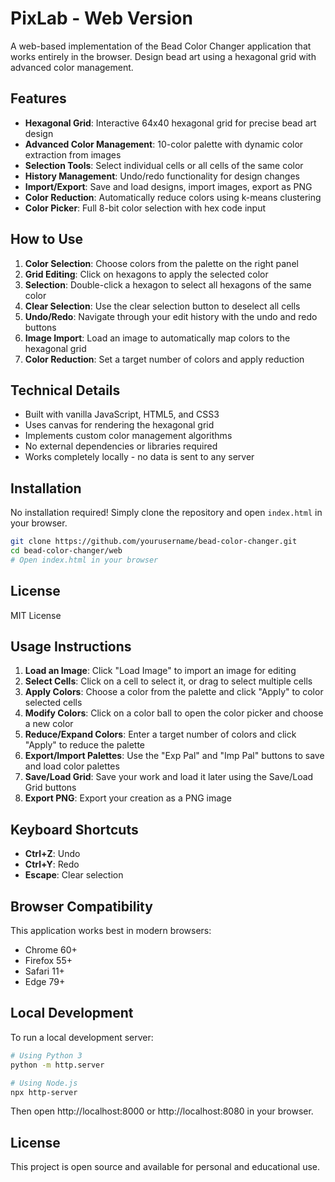 #  PixLab - Web Version

A web-based implementation of the Bead Color Changer application that works entirely in the browser. Design bead art using a hexagonal grid with advanced color management.

## Features

- **Hexagonal Grid**: Interactive 64x40 hexagonal grid for precise bead art design
- **Advanced Color Management**: 10-color palette with dynamic color extraction from images
- **Selection Tools**: Select individual cells or all cells of the same color
- **History Management**: Undo/redo functionality for design changes
- **Import/Export**: Save and load designs, import images, export as PNG
- **Color Reduction**: Automatically reduce colors using k-means clustering
- **Color Picker**: Full 8-bit color selection with hex code input

## How to Use

1. **Color Selection**: Choose colors from the palette on the right panel
2. **Grid Editing**: Click on hexagons to apply the selected color
3. **Selection**: Double-click a hexagon to select all hexagons of the same color
4. **Clear Selection**: Use the clear selection button to deselect all cells
5. **Undo/Redo**: Navigate through your edit history with the undo and redo buttons
6. **Image Import**: Load an image to automatically map colors to the hexagonal grid
7. **Color Reduction**: Set a target number of colors and apply reduction

## Technical Details

- Built with vanilla JavaScript, HTML5, and CSS3
- Uses canvas for rendering the hexagonal grid
- Implements custom color management algorithms
- No external dependencies or libraries required
- Works completely locally - no data is sent to any server

## Installation

No installation required! Simply clone the repository and open `index.html` in your browser.

```bash
git clone https://github.com/yourusername/bead-color-changer.git
cd bead-color-changer/web
# Open index.html in your browser
```

## License

MIT License

## Usage Instructions

1. **Load an Image**: Click "Load Image" to import an image for editing
2. **Select Cells**: Click on a cell to select it, or drag to select multiple cells
3. **Apply Colors**: Choose a color from the palette and click "Apply" to color selected cells
4. **Modify Colors**: Click on a color ball to open the color picker and choose a new color
5. **Reduce/Expand Colors**: Enter a target number of colors and click "Apply" to reduce the palette
6. **Export/Import Palettes**: Use the "Exp Pal" and "Imp Pal" buttons to save and load color palettes
7. **Save/Load Grid**: Save your work and load it later using the Save/Load Grid buttons
8. **Export PNG**: Export your creation as a PNG image

## Keyboard Shortcuts

- **Ctrl+Z**: Undo
- **Ctrl+Y**: Redo
- **Escape**: Clear selection

## Browser Compatibility

This application works best in modern browsers:
- Chrome 60+
- Firefox 55+
- Safari 11+
- Edge 79+

## Local Development

To run a local development server:

```bash
# Using Python 3
python -m http.server

# Using Node.js
npx http-server
```

Then open http://localhost:8000 or http://localhost:8080 in your browser.

## License

This project is open source and available for personal and educational use.
